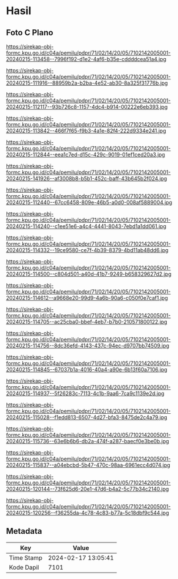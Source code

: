 # Hasil

## Foto C Plano

https://sirekap-obj-formc.kpu.go.id/c04a/pemilu/pdpr/71/02/14/20/05/7102142005001-20240215-113458--7996f192-d1e2-4af6-b35e-cddddcea51a4.jpg

https://sirekap-obj-formc.kpu.go.id/c04a/pemilu/pdpr/71/02/14/20/05/7102142005001-20240215-111916--88959b2a-b2ba-4e52-ab30-8a325f31776b.jpg

https://sirekap-obj-formc.kpu.go.id/c04a/pemilu/pdpr/71/02/14/20/05/7102142005001-20240215-112117--93b726c8-1157-4dc4-b914-00222e6eb393.jpg

https://sirekap-obj-formc.kpu.go.id/c04a/pemilu/pdpr/71/02/14/20/05/7102142005001-20240215-113842--466f7f65-f9b3-4a1e-82f4-222d9334e241.jpg

https://sirekap-obj-formc.kpu.go.id/c04a/pemilu/pdpr/71/02/14/20/05/7102142005001-20240215-112844--eea1c7ed-d15c-429c-9019-01ef1ced20a3.jpg

https://sirekap-obj-formc.kpu.go.id/c04a/pemilu/pdpr/71/02/14/20/05/7102142005001-20240215-141926--af3008b8-b5b1-452c-baff-43b645b2f024.jpg

https://sirekap-obj-formc.kpu.go.id/c04a/pemilu/pdpr/71/02/14/20/05/7102142005001-20240215-112440--67cc6458-809e-46b5-a0d0-008af5889004.jpg

https://sirekap-obj-formc.kpu.go.id/c04a/pemilu/pdpr/71/02/14/20/05/7102142005001-20240215-114240--c1ee51e6-a4c4-4441-8043-7ebd1a1dd061.jpg

https://sirekap-obj-formc.kpu.go.id/c04a/pemilu/pdpr/71/02/14/20/05/7102142005001-20240215-114332--19ce9580-ce7f-4b39-8379-4bd11ab48dd6.jpg

https://sirekap-obj-formc.kpu.go.id/c04a/pemilu/pdpr/71/02/14/20/05/7102142005001-20240215-114500--c804d501-a40d-41b7-9249-b658329627d2.jpg

https://sirekap-obj-formc.kpu.go.id/c04a/pemilu/pdpr/71/02/14/20/05/7102142005001-20240215-114612--a9668e20-99d9-4a6b-90a6-c050f0e7caf1.jpg

https://sirekap-obj-formc.kpu.go.id/c04a/pemilu/pdpr/71/02/14/20/05/7102142005001-20240215-114705--ac25cba0-bbef-4eb7-b7b0-210571800122.jpg

https://sirekap-obj-formc.kpu.go.id/c04a/pemilu/pdpr/71/02/14/20/05/7102142005001-20240215-114756--8dc36efd-4143-437c-94ec-d9707bb74509.jpg

https://sirekap-obj-formc.kpu.go.id/c04a/pemilu/pdpr/71/02/14/20/05/7102142005001-20240215-114845--67037b1a-4016-40a4-a90e-6b13f60a7106.jpg

https://sirekap-obj-formc.kpu.go.id/c04a/pemilu/pdpr/71/02/14/20/05/7102142005001-20240215-114937--5f26283c-7113-4c1b-9aa6-7ca9c1139e2d.jpg

https://sirekap-obj-formc.kpu.go.id/c04a/pemilu/pdpr/71/02/14/20/05/7102142005001-20240215-115028--f1edd813-6507-4d27-bfa3-8475de2c4a79.jpg

https://sirekap-obj-formc.kpu.go.id/c04a/pemilu/pdpr/71/02/14/20/05/7102142005001-20240215-115736--63e6b6b6-db2a-474f-a287-baecf0e3be0b.jpg

https://sirekap-obj-formc.kpu.go.id/c04a/pemilu/pdpr/71/02/14/20/05/7102142005001-20240215-115837--a04ebcbd-5b47-470c-98aa-6961ecc4d074.jpg

https://sirekap-obj-formc.kpu.go.id/c04a/pemilu/pdpr/71/02/14/20/05/7102142005001-20240215-120144--73f625d6-20e1-47d6-b4a2-5c77b34c2140.jpg

https://sirekap-obj-formc.kpu.go.id/c04a/pemilu/pdpr/71/02/14/20/05/7102142005001-20240215-120256--f36255da-4c78-4c83-b77a-5c18dbf9c544.jpg


## Metadata

| Key        | Value               |
| ---------- | ------------------- |
| Time Stamp | 2024-02-17 13:05:41 |
| Kode Dapil | 7101                |



